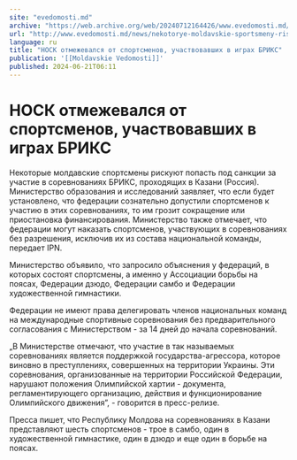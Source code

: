 ```yaml
---
site: "evedomosti.md"
archive: "https://web.archive.org/web/20240712164426/www.evedomosti.md/news/nekotorye-moldavskie-sportsmeny-riskuyut-poluchit-sankcii-za"
url: "http://www.evedomosti.md/news/nekotorye-moldavskie-sportsmeny-riskuyut-poluchit-sankcii-za"
language: ru
title: "НОСК отмежевался от спортсменов, участвовавших в играх БРИКС"
publication: '[[Moldavskie Vedomosti]]'
published: 2024-06-21T06:11
---
```


# НОСК отмежевался от спортсменов, участвовавших в играх БРИКС

Некоторые молдавские спортсмены рискуют попасть под санкции за участие в соревнованиях БРИКС, проходящих в Казани (Россия). Министерство образования и исследований заявляет, что если будет установлено, что федерации сознательно допустили спортсменов к участию в этих соревнованиях, то им грозит сокращение или приостановка финансирования. Министерство также отмечает, что федерации могут наказать спортсменов, участвующих в соревнованиях без разрешения, исключив их из состава национальной команды, передает IPN.

Министерство объявило, что запросило объяснения у федераций, в которых состоят спортсмены, а именно у Ассоциации борьбы на поясах, Федерации дзюдо, Федерации самбо и Федерации художественной гимнастики.

Федерации не имеют права делегировать членов национальных команд на международные спортивные соревнования без предварительного согласования с Министерством - за 14 дней до начала соревнований.

„В Министерстве отмечают, что участие в так называемых соревнованиях является поддержкой государства-агрессора, которое виновно в преступлениях, совершенных на территории Украины. Эти соревнования, организованные на территории Российской Федерации, нарушают положения Олимпийской хартии - документа, регламентирующего организацию, действия и функционирование Олимпийского движения”, - говорится в пресс-релизе.

Пресса пишет, что Республику Молдова на соревнованиях в Казани представляют шесть спортсменов - трое в самбо, один в художественной гимнастике, один в дзюдо и еще один в борьбе на поясах.